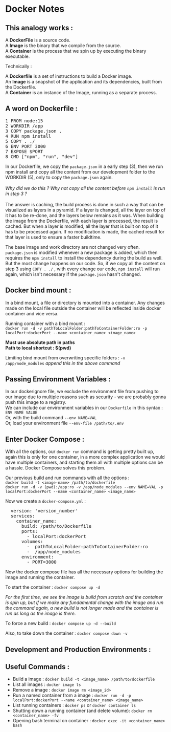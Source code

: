 # Docker Notes

## This analogy works :

A **DockerFile** is a source code.  
A **Image** is the binary that we compile from the source.  
A **Container** is the process that we spin up by executing the binary executable.

Technically :

A **Dockerfile** is a set of instructions to build a Docker image.  
An **Image** is a snapshot of the application and its dependencies, built from the Dockerfile.  
A **Container** is an instance of the Image, running as a separate process.

## A word on Dockerfile :

<pre>
1 FROM node:15  
2 WORKDIR /app  
3 COPY package.json .  
4 RUN npm install  
5 COPY . ./  
6 ENV PORT 3000  
7 EXPOSE $PORT  
8 CMD ["npm", "run", "dev"]
</pre>

In our Dockerfile, we copy the `package.json` in a early step (3), then we run npm install and copy all the content from our development folder to the WORKDIR (5), only to copy the `package.json` again.
<br/><br/>
_Why did we do this ? Why not copy all the content before `npm install` is run in step 3 ?_
<br/> <br/>
The answer is caching, the build process is done in such a way that can be visualized as layers in a pyramid. If a layer is changed, all the layer on top of it has to be re-done, and the layers below remains as it was. When building the image from the Dockerfile, with each layer is processed, the result is cached. But when a layer is modified, all the layer that is built on top of it has to be processed again. If no modification is made, the cached result for that layer is used to ensure a faster buildtime.

The base image and work directory are not changed very often. `package.json` is modified whenever a new package is added, which then requires the `npm install` to install the dependency during the build as well. But the most change happens on our code. So, if we copy all the content on step 3 using `COPY . ./` , with every change our code, `npm install` will run again, which isn't necessary if the `package.json` hasn't changed.

## Docker bind mount :

In a bind mount, a file or directory is mounted into a container. Any changes made on the local file outside the container will be reflected inside docker container and vice versa.

Running container with a bind mount :  
`docker run -d -v pathToLocalFolder:pathToContainerFolder:ro -p localPort:dockerPort --name <container_name> <image_name>`

**Must use absolute path in paths**  
**Path to local shortcut : $(pwd)**

Limiting bind mount from overwriting specific folders :
`-v /app/node_modules` _append this in the above command_

## Passing Environment Variables :

In our dockerignore file, we exclude the environment file from pushing to our image due to multiple reasons such as security - we are probably gonna push this image to a registry.  
We can include our environment variables in our `Dockerfile` in this syntax : `ENV NAME VALUE`  
Or, with the build command `--env NAME=VAL`  
Or, load your environment file `--env-file /path/to/.env`

## Enter Docker Compose :

With all the options, our `docker run` command is getting pretty built up, again this is only for one container, in a more complex application we would have multiple containers, and starting them all with multiple options can be a hassle. Docker Compose solves this problem.

Our previous build and run commands with all the options :  
`docker build -t <image-name> /path/to/dockerfile`  
`docker run -d -v (pwd):/app:ro -v /app/node_modules --env NAME=VAL -p localPort:dockerPort --name <container_name> <image_name>`

Now we create a `docker-compose.yml` :

<pre>
  version: 'version_number'
  services:
    container_name:
      build: /path/to/Dockerfile
      ports: 
        - localPort:dockerPort
      volumes:
        -  pathToLocalFolder:pathToContainerFolder:ro
        -  /app/node_modules
      environment:
        - PORT=3000
</pre>

Now the docker compose file has all the necessary options for building the image and running the container.

To start the container : `docker compose up -d`

_For the first time, we see the image is build from scratch and the container is spin up, but if we make any fundamental change with the image and run the command again, a new build is not longer made and the container is run as long as the image is there._

To force a new build : `docker compose up -d --build`

Also, to take down the container : `docker compose down -v`

## Development and Production Environments :

## Useful Commands :

- Build a image : `docker build -t <image_name> /path/to/dockerfile`
- List all images : `docker image ls`
- Remove a image : `docker image rm <image_id>`
- Run a named container from a image : `docker run -d -p localPort:dockerPort --name <container_name> <image_name>`
- List running containers : `docker ps` or `docker container ls`
- Shutting down a running container (and delete volume): `docker rm <container_name> -fv`
- Opening bash terminal on container : `docker exec -it <container_name> bash`
